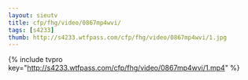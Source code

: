 ```yaml
--- 
layout: sieutv
title: cfp/fhg/video/0867mp4wvi/
tags: [s4233]
thumb: http://s4233.wtfpass.com/cfp/fhg/video/0867mp4wvi/1.jpg
---
```

{% include tvpro key="http://s4233.wtfpass.com/cfp/fhg/video/0867mp4wvi/1.mp4" %} 
